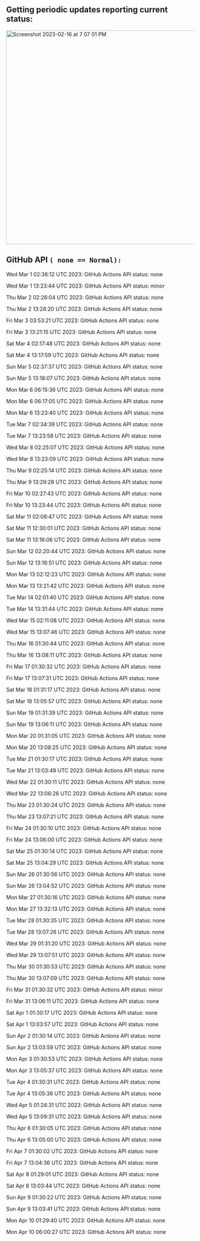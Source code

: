
## Getting periodic updates reporting current status:
<img width="575" alt="Screenshot 2023-02-16 at 7 07 01 PM" src="https://user-images.githubusercontent.com/31228460/219539578-f880fea9-7a9d-4f7d-a7e2-5ce3d90ab466.png">

## GitHub API `( none == Normal):`

Wed Mar  1 02:36:12 UTC 2023: GitHub Actions API status: none

Wed Mar  1 13:23:44 UTC 2023: GitHub Actions API status: minor

Thu Mar  2 02:26:04 UTC 2023: GitHub Actions API status: none

Thu Mar  2 13:28:20 UTC 2023: GitHub Actions API status: none

Fri Mar  3 03:53:21 UTC 2023: GitHub Actions API status: none

Fri Mar  3 13:21:15 UTC 2023: GitHub Actions API status: none

Sat Mar  4 02:17:48 UTC 2023: GitHub Actions API status: none

Sat Mar  4 13:17:59 UTC 2023: GitHub Actions API status: none

Sun Mar  5 02:37:37 UTC 2023: GitHub Actions API status: none

Sun Mar  5 13:18:07 UTC 2023: GitHub Actions API status: none

Mon Mar  6 06:15:36 UTC 2023: GitHub Actions API status: none

Mon Mar  6 06:17:05 UTC 2023: GitHub Actions API status: none

Mon Mar  6 13:23:40 UTC 2023: GitHub Actions API status: none

Tue Mar  7 02:34:39 UTC 2023: GitHub Actions API status: none

Tue Mar  7 13:23:58 UTC 2023: GitHub Actions API status: none

Wed Mar  8 02:25:07 UTC 2023: GitHub Actions API status: none

Wed Mar  8 13:23:09 UTC 2023: GitHub Actions API status: none

Thu Mar  9 02:25:14 UTC 2023: GitHub Actions API status: none

Thu Mar  9 13:29:28 UTC 2023: GitHub Actions API status: none

Fri Mar 10 02:27:43 UTC 2023: GitHub Actions API status: none

Fri Mar 10 13:23:44 UTC 2023: GitHub Actions API status: none

Sat Mar 11 02:08:47 UTC 2023: GitHub Actions API status: none

Sat Mar 11 12:30:01 UTC 2023: GitHub Actions API status: none

Sat Mar 11 13:16:06 UTC 2023: GitHub Actions API status: none

Sun Mar 12 02:20:44 UTC 2023: GitHub Actions API status: none

Sun Mar 12 13:16:51 UTC 2023: GitHub Actions API status: none

Mon Mar 13 02:12:23 UTC 2023: GitHub Actions API status: none

Mon Mar 13 13:21:42 UTC 2023: GitHub Actions API status: none

Tue Mar 14 02:01:40 UTC 2023: GitHub Actions API status: none

Tue Mar 14 13:31:44 UTC 2023: GitHub Actions API status: none

Wed Mar 15 02:11:08 UTC 2023: GitHub Actions API status: none

Wed Mar 15 13:07:46 UTC 2023: GitHub Actions API status: none

Thu Mar 16 01:30:44 UTC 2023: GitHub Actions API status: none

Thu Mar 16 13:08:11 UTC 2023: GitHub Actions API status: none

Fri Mar 17 01:30:32 UTC 2023: GitHub Actions API status: none

Fri Mar 17 13:07:31 UTC 2023: GitHub Actions API status: none

Sat Mar 18 01:31:17 UTC 2023: GitHub Actions API status: none

Sat Mar 18 13:05:57 UTC 2023: GitHub Actions API status: none

Sun Mar 19 01:31:39 UTC 2023: GitHub Actions API status: none

Sun Mar 19 13:06:11 UTC 2023: GitHub Actions API status: none

Mon Mar 20 01:31:05 UTC 2023: GitHub Actions API status: none

Mon Mar 20 13:08:25 UTC 2023: GitHub Actions API status: none

Tue Mar 21 01:30:17 UTC 2023: GitHub Actions API status: none

Tue Mar 21 13:03:49 UTC 2023: GitHub Actions API status: none

Wed Mar 22 01:30:11 UTC 2023: GitHub Actions API status: none

Wed Mar 22 13:06:26 UTC 2023: GitHub Actions API status: none

Thu Mar 23 01:30:24 UTC 2023: GitHub Actions API status: none

Thu Mar 23 13:07:21 UTC 2023: GitHub Actions API status: none

Fri Mar 24 01:30:10 UTC 2023: GitHub Actions API status: none

Fri Mar 24 13:06:00 UTC 2023: GitHub Actions API status: none

Sat Mar 25 01:30:14 UTC 2023: GitHub Actions API status: none

Sat Mar 25 13:04:29 UTC 2023: GitHub Actions API status: none

Sun Mar 26 01:30:56 UTC 2023: GitHub Actions API status: none

Sun Mar 26 13:04:52 UTC 2023: GitHub Actions API status: none

Mon Mar 27 01:30:16 UTC 2023: GitHub Actions API status: none

Mon Mar 27 13:32:13 UTC 2023: GitHub Actions API status: none

Tue Mar 28 01:30:35 UTC 2023: GitHub Actions API status: none

Tue Mar 28 13:07:26 UTC 2023: GitHub Actions API status: none

Wed Mar 29 01:31:20 UTC 2023: GitHub Actions API status: none

Wed Mar 29 13:07:51 UTC 2023: GitHub Actions API status: none

Thu Mar 30 01:30:53 UTC 2023: GitHub Actions API status: none

Thu Mar 30 13:07:09 UTC 2023: GitHub Actions API status: none

Fri Mar 31 01:30:32 UTC 2023: GitHub Actions API status: minor

Fri Mar 31 13:06:11 UTC 2023: GitHub Actions API status: none

Sat Apr  1 01:30:17 UTC 2023: GitHub Actions API status: none

Sat Apr  1 13:03:57 UTC 2023: GitHub Actions API status: none

Sun Apr  2 01:30:14 UTC 2023: GitHub Actions API status: none

Sun Apr  2 13:03:59 UTC 2023: GitHub Actions API status: none

Mon Apr  3 01:30:53 UTC 2023: GitHub Actions API status: none

Mon Apr  3 13:05:37 UTC 2023: GitHub Actions API status: none

Tue Apr  4 01:30:31 UTC 2023: GitHub Actions API status: none

Tue Apr  4 13:05:36 UTC 2023: GitHub Actions API status: none

Wed Apr  5 01:24:31 UTC 2023: GitHub Actions API status: none

Wed Apr  5 13:09:31 UTC 2023: GitHub Actions API status: none

Thu Apr  6 01:30:05 UTC 2023: GitHub Actions API status: none

Thu Apr  6 13:05:00 UTC 2023: GitHub Actions API status: none

Fri Apr  7 01:30:02 UTC 2023: GitHub Actions API status: none

Fri Apr  7 13:04:36 UTC 2023: GitHub Actions API status: none

Sat Apr  8 01:29:01 UTC 2023: GitHub Actions API status: none

Sat Apr  8 13:03:44 UTC 2023: GitHub Actions API status: none

Sun Apr  9 01:30:22 UTC 2023: GitHub Actions API status: none

Sun Apr  9 13:03:41 UTC 2023: GitHub Actions API status: none

Mon Apr 10 01:29:40 UTC 2023: GitHub Actions API status: none

Mon Apr 10 06:00:27 UTC 2023: GitHub Actions API status: none

